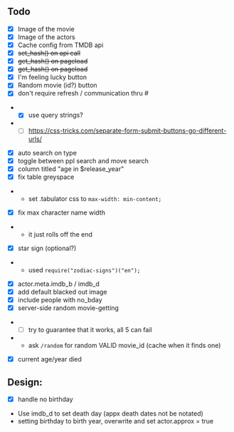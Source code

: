 ## Todo

- [x] Image of the movie
- [x] Image of the actors
- [x] Cache config from TMDB api
- [x] ~~set_hash() on api call~~
- [x] ~~get_hash() on pageload~~
- [x] ~~get_hash() on pageload~~
- [x] I'm feeling lucky button
- [x] Random movie (id?) button
- [x] don't require refresh / communication thru #
- - [x] use query strings?
- - [ ] https://css-tricks.com/separate-form-submit-buttons-go-different-urls/
- [x] auto search on type
- [x] toggle between ppl search and move search
- [x] column titled "age in \$release_year"
- [x] fix table greyspace
- - set .tabulator css to `max-width: min-content;`
- [x] fix max character name width
- - it just rolls off the end
- [x] star sign (optional?)
- - used `require("zodiac-signs")("en");`
- [x] actor.meta.imdb_b / imdb_d
- [x] add default blacked out image
- [x] include people with no_bday
- [x] server-side random movie-getting
- - [ ] try to guarantee that it works, all 5 can fail
- - ask `/random` for random VALID movie_id (cache when it finds one)
- [x] current age/year died

## Design:

- [x] handle no birthday
- Use imdb_d to set death day (appx death dates not be notated)
- setting birthday to birth year, overwrite and set actor.approx = true
